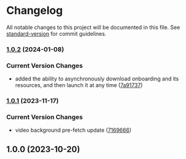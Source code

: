 # Changelog

All notable changes to this project will be documented in this file. See [standard-version](https://github.com/conventional-changelog/standard-version) for commit guidelines.

### [1.0.2](https://github.com/onboarding-online/swift-onboarding-sdk/compare/v1.0.1...v1.0.2) (2024-01-08)


### Current Version Changes

* added the ability to asynchronously download onboarding and its resources, and then launch it at any time ([7a91737](https://github.com/onboarding-online/swift-onboarding-sdk/commit/7a917376fafe3c38ede666e50cf723527ec11158))

### [1.0.1](https://github.com/onboarding-online/swift-onboarding-sdk/compare/v1.0.0...v1.0.1) (2023-11-17)


### Current Version Changes

* video background pre-fetch update ([7169666](https://github.com/onboarding-online/swift-onboarding-sdk/commit/7169666dc928296ed5748d4df467793daf71ffd7))

## 1.0.0 (2023-10-20)
